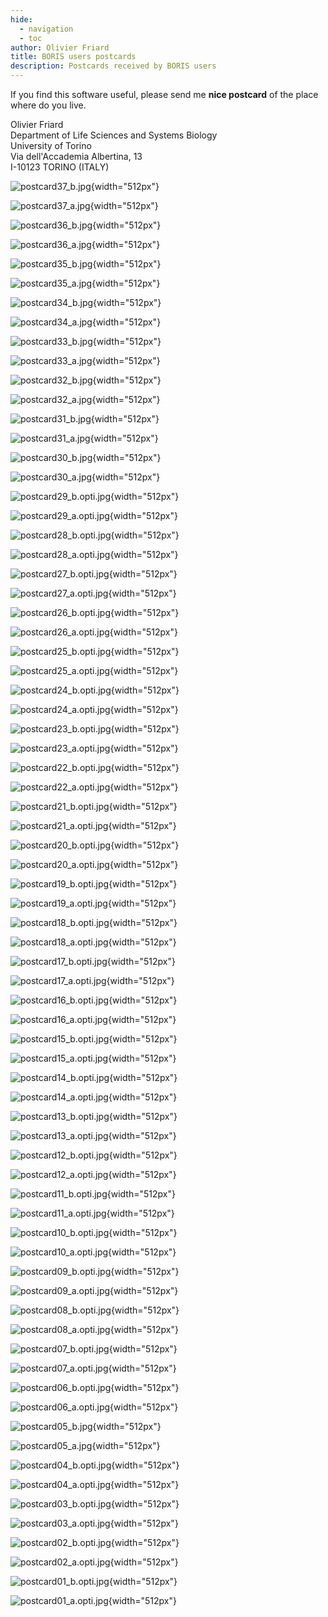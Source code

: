 ```yaml
---
hide:
  - navigation
  - toc
author: Olivier Friard
title: BORIS users postcards
description: Postcards received by BORIS users
---
```


If you find this software useful, please send me **nice postcard** of the place where do you live.


Olivier Friard  
Department of Life Sciences and Systems Biology  
University of Torino  
Via dell'Accademia Albertina, 13  
I-10123 TORINO (ITALY)  



![postcard37_b.jpg](postcards/postcard37_b.jpg){width="512px"}

![postcard37_a.jpg](postcards/postcard37_a.jpg){width="512px"}

![postcard36_b.jpg](postcards/postcard36_b.jpg){width="512px"}

![postcard36_a.jpg](postcards/postcard36_a.jpg){width="512px"}


![postcard35_b.jpg](postcards/postcard35_b.jpg){width="512px"}

![postcard35_a.jpg](postcards/postcard35_a.jpg){width="512px"}


![postcard34_b.jpg](postcards/postcard34_b.jpg){width="512px"}

![postcard34_a.jpg](postcards/postcard34_a.jpg){width="512px"}

![postcard33_b.jpg](postcards/postcard33_b.jpg){width="512px"}

![postcard33_a.jpg](postcards/postcard33_a.jpg){width="512px"}

![postcard32_b.jpg](postcards/postcard32_b.jpg){width="512px"}

![postcard32_a.jpg](postcards/postcard32_a.jpg){width="512px"}

![postcard31_b.jpg](postcards/postcard31_b.jpg){width="512px"}

![postcard31_a.jpg](postcards/postcard31_a.jpg){width="512px"}

![postcard30_b.jpg](postcards/postcard30_b.opti.jpg){width="512px"}

![postcard30_a.jpg](postcards/postcard30_a.opti.jpg){width="512px"}

![postcard29_b.opti.jpg](postcards/postcard29_b.opti.jpg){width="512px"}

![postcard29_a.opti.jpg](postcards/postcard29_a.opti.jpg){width="512px"}

![postcard28_b.opti.jpg](postcards/postcard28_b.opti.jpg){width="512px"}

![postcard28_a.opti.jpg](postcards/postcard28_a.opti.jpg){width="512px"}

![postcard27_b.opti.jpg](postcards/postcard27_b.opti.jpg){width="512px"}

![postcard27_a.opti.jpg](postcards/postcard27_a.opti.jpg){width="512px"}

![postcard26_b.opti.jpg](postcards/postcard26_b.opti.jpg){width="512px"}

![postcard26_a.opti.jpg](postcards/postcard26_a.opti.jpg){width="512px"}

![postcard25_b.opti.jpg](postcards/postcard25_b.opti.jpg){width="512px"}

![postcard25_a.opti.jpg](postcards/postcard25_a.opti.jpg){width="512px"}

![postcard24_b.opti.jpg](postcards/postcard24_b.opti.jpg){width="512px"}

![postcard24_a.opti.jpg](postcards/postcard24_a.opti.jpg){width="512px"}

![postcard23_b.opti.jpg](postcards/postcard23_b.opti.jpg){width="512px"}

![postcard23_a.opti.jpg](postcards/postcard23_a.opti.jpg){width="512px"}

![postcard22_b.opti.jpg](postcards/postcard22_b.opti.jpg){width="512px"}

![postcard22_a.opti.jpg](postcards/postcard22_a.opti.jpg){width="512px"}

![postcard21_b.opti.jpg](postcards/postcard21_b.opti.jpg){width="512px"}

![postcard21_a.opti.jpg](postcards/postcard21_a.opti.jpg){width="512px"}

![postcard20_b.opti.jpg](postcards/postcard20_b.opti.jpg){width="512px"}

![postcard20_a.opti.jpg](postcards/postcard20_a.opti.jpg){width="512px"}

![postcard19_b.opti.jpg](postcards/postcard19_b.opti.jpg){width="512px"}

![postcard19_a.opti.jpg](postcards/postcard19_a.opti.jpg){width="512px"}

![postcard18_b.opti.jpg](postcards/postcard18_b.opti.jpg){width="512px"}

![postcard18_a.opti.jpg](postcards/postcard18_a.opti.jpg){width="512px"}

![postcard17_b.opti.jpg](postcards/postcard17_b.opti.jpg){width="512px"}

![postcard17_a.opti.jpg](postcards/postcard17_a.opti.jpg){width="512px"}

![postcard16_b.opti.jpg](postcards/postcard16_b.opti.jpg){width="512px"}

![postcard16_a.opti.jpg](postcards/postcard16_a.opti.jpg){width="512px"}

![postcard15_b.opti.jpg](postcards/postcard15_b.opti.jpg){width="512px"}

![postcard15_a.opti.jpg](postcards/postcard15_a.opti.jpg){width="512px"}

![postcard14_b.opti.jpg](postcards/postcard14_b.opti.jpg){width="512px"}

![postcard14_a.opti.jpg](postcards/postcard14_a.opti.jpg){width="512px"}

![postcard13_b.opti.jpg](postcards/postcard13_b.opti.jpg){width="512px"}

![postcard13_a.opti.jpg](postcards/postcard13_a.opti.jpg){width="512px"}

![postcard12_b.opti.jpg](postcards/postcard12_b.opti.jpg){width="512px"}

![postcard12_a.opti.jpg](postcards/postcard12_a.opti.jpg){width="512px"}

![postcard11_b.opti.jpg](postcards/postcard11_b.opti.jpg){width="512px"}

![postcard11_a.opti.jpg](postcards/postcard11_a.opti.jpg){width="512px"}

![postcard10_b.opti.jpg](postcards/postcard10_b.opti.jpg){width="512px"}

![postcard10_a.opti.jpg](postcards/postcard10_a.opti.jpg){width="512px"}

![postcard09_b.opti.jpg](postcards/postcard09_b.opti.jpg){width="512px"}

![postcard09_a.opti.jpg](postcards/postcard09_a.opti.jpg){width="512px"}

![postcard08_b.opti.jpg](postcards/postcard08_b.opti.jpg){width="512px"}

![postcard08_a.opti.jpg](postcards/postcard08_a.opti.jpg){width="512px"}

![postcard07_b.opti.jpg](postcards/postcard07_b.opti.jpg){width="512px"}

![postcard07_a.opti.jpg](postcards/postcard07_a.opti.jpg){width="512px"}

![postcard06_b.opti.jpg](postcards/postcard06_b.opti.jpg){width="512px"}

![postcard06_a.opti.jpg](postcards/postcard06_a.opti.jpg){width="512px"}

![postcard05_b.jpg](postcards/postcard05_b.jpg){width="512px"}

![postcard05_a.jpg](postcards/postcard05_a.jpg){width="512px"}

![postcard04_b.opti.jpg](postcards/postcard04_b.opti.jpg){width="512px"}

![postcard04_a.opti.jpg](postcards/postcard04_a.opti.jpg){width="512px"}

![postcard03_b.opti.jpg](postcards/postcard03_b.opti.jpg){width="512px"}

![postcard03_a.opti.jpg](postcards/postcard03_a.opti.jpg){width="512px"}

![postcard02_b.opti.jpg](postcards/postcard02_b.opti.jpg){width="512px"}

![postcard02_a.opti.jpg](postcards/postcard02_a.opti.jpg){width="512px"}

![postcard01_b.opti.jpg](postcards/postcard01_b.opti.jpg){width="512px"}

![postcard01_a.opti.jpg](postcards/postcard01_a.opti.jpg){width="512px"}

